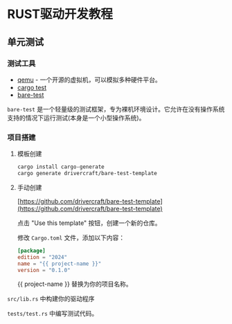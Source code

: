 # RUST驱动开发教程

## 单元测试

### 测试工具

- [qemu](https://www.qemu.org/) - 一个开源的虚拟机，可以模拟多种硬件平台。
- [cargo test](https://doc.rust-lang.org/cargo/commands/cargo-test.html)
- [bare-test](https://crates.io/crates/bare-test)

`bare-test` 是一个轻量级的测试框架，专为裸机环境设计。它允许在没有操作系统支持的情况下运行测试(本身是一个小型操作系统)。

### 项目搭建

1. 模板创建

    ```bash
    cargo install cargo-generate
    cargo generate drivercraft/bare-test-template
    ```

2. 手动创建

    [https://github.com/drivercraft/bare-test-template](https://github.com/drivercraft/bare-test-template)

    点击 "Use this template" 按钮，创建一个新的仓库。

    修改 `Cargo.toml` 文件，添加以下内容：

    ```toml
    [package]
    edition = "2024"
    name = "{{ project-name }}"
    version = "0.1.0"
    ```

    {{ project-name }} 替换为你的项目名称。

`src/lib.rs` 中构建你的驱动程序

`tests/test.rs` 中编写测试代码。
